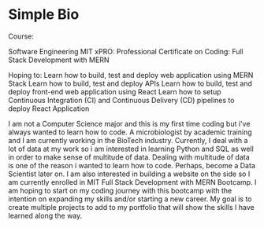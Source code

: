 # Simple Bio

Course:

Software Engineering
  MIT xPRO: Professional Certificate on Coding: Full Stack Development with MERN
  
  Hoping to:
  Learn how to build, test and deploy web application using MERN Stack
  Learn how to build, test and deploy APIs
  Learn how to build, test and deploy front-end web application using React
  Learn how to setup Continuous Integration (CI) and Continuous Delivery (CD) pipelines to deploy React Application

  
I am not a Computer Science major and this is my first time coding but i've always wanted to learn how to code. 
A microbiologist by academic training and I am currently working in the BioTech industry. 
Currently, I deal with a lot of data at my work so i am interested in learning Python and SQL as well in order to make sense of multitude of data.
Dealing with multitude of data is one of the reason i wanted to learn how to code. Perhaps, become a Data Scientist later on.
I am also interested in building a website on the side so I am currently enrolled in MIT Full Stack Development with MERN Bootcamp. 
I am hoping to start on my coding journey with this bootcamp with the intention on expanding my skills and/or starting a new career.
My goal is to create multiple projects to add to my portfolio that will show the skills I have learned along the way.






